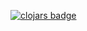 [![clojars badge](https://img.shields.io/clojars/v/io.github.ajchemist/java.time.tz-asia-seoul.svg?style=flat-square)](https://clojars.org/io.github.ajchemist/java.time.tz-asia-seoul)
